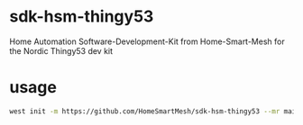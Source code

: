# sdk-hsm-thingy53
Home Automation Software-Development-Kit from Home-Smart-Mesh for the Nordic Thingy53 dev kit

# usage
```bash
west init -m https://github.com/HomeSmartMesh/sdk-hsm-thingy53 --mr main
```

